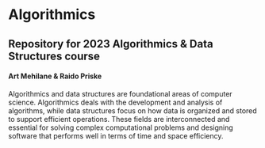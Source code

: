 # Algorithmics
## Repository for 2023 Algorithmics &amp; Data Structures course

#### Art Mehilane & Raido Priske

Algorithmics and data structures are foundational areas of computer science. Algorithmics deals with the development and analysis of algorithms, while data structures focus on how data is organized and stored to support efficient operations. These fields are interconnected and essential for solving complex computational problems and designing software that performs well in terms of time and space efficiency.
